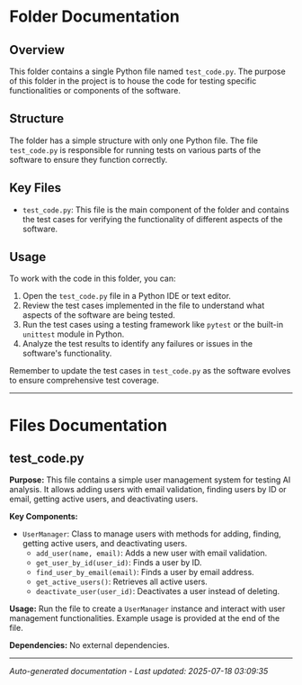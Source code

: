 # Folder Documentation

## Overview
This folder contains a single Python file named `test_code.py`. The purpose of this folder in the project is to house the code for testing specific functionalities or components of the software.

## Structure
The folder has a simple structure with only one Python file. The file `test_code.py` is responsible for running tests on various parts of the software to ensure they function correctly.

## Key Files
- `test_code.py`: This file is the main component of the folder and contains the test cases for verifying the functionality of different aspects of the software.

## Usage
To work with the code in this folder, you can:
1. Open the `test_code.py` file in a Python IDE or text editor.
2. Review the test cases implemented in the file to understand what aspects of the software are being tested.
3. Run the test cases using a testing framework like `pytest` or the built-in `unittest` module in Python.
4. Analyze the test results to identify any failures or issues in the software's functionality.

Remember to update the test cases in `test_code.py` as the software evolves to ensure comprehensive test coverage.

---

# Files Documentation

## test_code.py

**Purpose:** This file contains a simple user management system for testing AI analysis. It allows adding users with email validation, finding users by ID or email, getting active users, and deactivating users.

**Key Components:**
- `UserManager`: Class to manage users with methods for adding, finding, getting active users, and deactivating users.
  - `add_user(name, email)`: Adds a new user with email validation.
  - `get_user_by_id(user_id)`: Finds a user by ID.
  - `find_user_by_email(email)`: Finds a user by email address.
  - `get_active_users()`: Retrieves all active users.
  - `deactivate_user(user_id)`: Deactivates a user instead of deleting.

**Usage:** Run the file to create a `UserManager` instance and interact with user management functionalities. Example usage is provided at the end of the file.

**Dependencies:** No external dependencies.

---
*Auto-generated documentation - Last updated: 2025-07-18 03:09:35*
